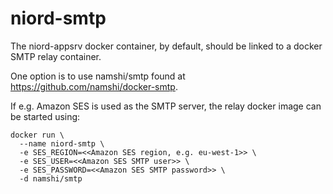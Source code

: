 # niord-smtp

The niord-appsrv docker container, by default, should be linked to a docker SMTP relay container.

One option is to use namshi/smtp found at https://github.com/namshi/docker-smtp.

If e.g. Amazon SES is used as the SMTP server, the relay docker image can be started using:

    docker run \
      --name niord-smtp \
      -e SES_REGION=<<Amazon SES region, e.g. eu-west-1>> \
      -e SES_USER=<<Amazon SES SMTP user>> \
      -e SES_PASSWORD=<<Amazon SES SMTP password>> \
      -d namshi/smtp

